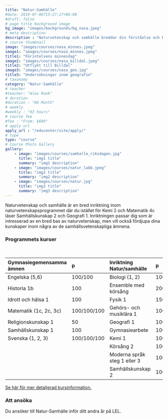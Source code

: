 ```yaml
---
title: "Natur-Samhälle"
#date: 2019-07-06T15:27:17+06:00
#draft: false
# page title background image
bg_image: "images/backgrounds/bg_nasa.jpeg"
# meta description
description : "Naturvetenskap och samhälle breddar din förståelse och bild av hur människa, samhälle och natur samspelar med varandra."
# course thumbnail
image: "images/courses/nasa_minnes.jpeg"
image1: "images/courses/nasa_minnes.jpeg"
title1: "Förintelsens minnesdag" 
image2: "images/courses/nasa_billdal.jpeg"
title2: "Utflykt till Billdal" 
image3: "images/courses/nasa_geo.jpg"
title3: "Undersökningar inom geografin" 
# taxonomy
category: "Natur-Samhälle"
# teacher
#teacher: "Alex Rook"
# duration
#duration : "06 Month"
# weekly
#weekly : "03 hours"
# course fee
#fee : "From: $699"
# apply url
apply_url : "/educenter/site/apply/"
# type
type: "course"
# Course Photo Gallery
gallery:
    - image: "images/courses/samhalle_riksdagen.jpg"
      title: "img1 title"
      summary: "img1 description"
    - image: "images/courses/natur_labb.jpeg"
      title: "img2 title"
      summary: "img2 description"
    - image: "images/courses/natur.jpg"
      title: "img3 title"
      summary: "img3 description"
---
```



Naturvetenskap och samhälle är en bred inriktning inom naturvetenskapsprogrammet där du istället för Kemi 2 och Matematik 4c läser Samhällskunskap 2 och Geografi 1. Inriktningen passar dig som är intresserad av en bred bas av naturvetenskap, men vill också fördjupa dina kunskaper inom några av de samhällsvetenskapliga ämnena. </p>
### Programmets kurser
<br/>

|Gymnasiegemensamma ämnen|p| Inriktning Natur/samhälle|p|Individuella val|p|
|:-|:-|:-|:-|:-|:-|
| Engelska (5,6)     |100/100    |Biologi (1, 2)              |100/100|Engelska 7|100|
|Historia 1b           |100        |Ensemble med körsång        |200    |Ensemble 2/Manskör/Tjejbarber/Spetskör|100|
|Idrott och hälsa 1    |100        |Fysik 1                     |150    |Fysik 2|100|
|Matematik (1c, 2c, 3c)|100/100/100|Gehörs- och musiklära 1     |100    |Gehörs- och musiklära 2|100|
|Religionskunskap 1    |50         |Geografi 1                  |100    |Idrott och hälsa 2|100|
|Samhällskunskap 1     |100        |Gymnasiearbete              |100    |Matematik 5|100|
|Svenska (1, 2, 3)     |100/100/100|Kemi   1                    |100    |Moderna språk steg 1 eller 3|100|
|                      |           |Körsång 2                   |100    |Moderna språk steg 4|100|
|                      |           |Moderna språk steg 1 eller 3|100    |Musikal/Estetisk kommunikation 1|100|
|                      |           |Samhällskunskap 2           |100    |             |   |

 [Se här för mer detaljerad kursinformation.](https://www.lel.nu/po%C3%A4ngplan-na-musik)
<br/>

### Att ansöka

Du ansöker till Natur-Samhälle inför ditt andra år på LEL. 


